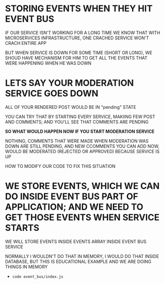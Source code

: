 # STORING EVENTS WHEN THEY HIT EVENT BUS

IF OUR SERVICE ISN'T WORKING FOR A LONG TIME WE KNOW THAT WITH MICROSERVICES INFRASTRUCTURE, ONE CRACHED SERVICE WON'T CRACH ENTIRE APP

BUT WHEN SERVICE IS DOWN FOR SOME TIME (SHORT OR LONG), WE SHOUD HAVE MECHANISM FOR HIM TO GET ALL THE EVENTS THAT WERE HAPPENING WHEN HE WAS DOWN

# LETS SAY YOUR MODERATION SERVICE GOES DOWN

ALL OF YOUR RENDERED POST WOULD BE IN "pending" STATE

YOU CAN TRY THAT BY STARTING EVERY SERVICE, MAKIING FEW POST AND COMMENTS; AND YOU'LL SEE THAT COMMENTS ARE PENDING

**SO WHAT WOULD HAPPEN NOW IF YOU START MODERATION SERVICE**

NOTHING, COMMENTS THAT WERE MADE WHEN MODERATION WAS DOWN ARE STILL PENDING, AND NEW CCOMMENTS YOU CAN ADD NOW, WOULD BE MODERATED (REJECTED OR APPROVED) BECAUSE SERVICE IS UP

HOW TO MODIFY OUR CODE TO FIX THIS SITUATION

# WE STORE EVENTS, WHICH WE CAN DO INSIDE EVENT BUS PART OF APPLICATION; AND WE NEED TO GET THOSE EVENTS WHEN SERVICE STARTS

WE WILL STORE EVENTS INSIDE EVENTS ARRAY INSIDE EVENT BUS SERVICE

NORMALLY I WOULDN'T DO THAT IN MEMORY, I WOULD DO THAT INSIDE DATABASE, BUT THIS IS EDUCATIONAL EXAMPLE AND WE ARE DOING THINGS IN MEMORY

- `code event_bus/index.js`

```js

```
